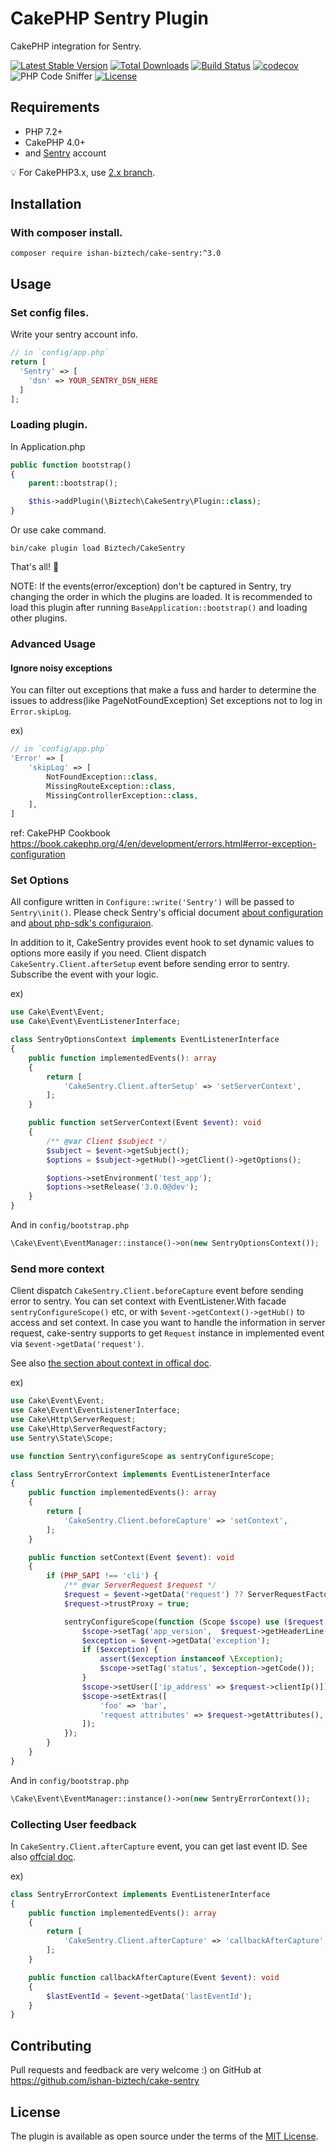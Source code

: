 # CakePHP Sentry Plugin
CakePHP integration for Sentry.

[![Latest Stable Version](https://poser.pugx.org/connehito/cake-sentry/v/stable)](https://packagist.org/packages/connehito/cake-sentry)
[![Total Downloads](https://poser.pugx.org/connehito/cake-sentry/downloads)](https://packagist.org/packages/connehito/cake-sentry)
[![Build Status](https://travis-ci.org/Connehito/cake-sentry.svg?branch=master)](https://travis-ci.org/Connehito/cake-sentry)
[![codecov](https://codecov.io/gh/connehito/cake-sentry/branch/master/graph/badge.svg)](https://codecov.io/gh/connehito/cake-sentry)
![PHP Code Sniffer](https://github.com/Connehito/cake-sentry/workflows/PHP%20Code%20Sniffer/badge.svg)
[![License](https://poser.pugx.org/connehito/cake-sentry/license)](https://packagist.org/packages/connehito/cake-sentry)

## Requirements
- PHP 7.2+
- CakePHP 4.0+
- and [Sentry](https://sentry.io) account

💡 For CakePHP3.x, use [2.x branch](https://github.com/Connehito/cake-sentry/tree/2.x).

## Installation
### With composer install.
```
composer require ishan-biztech/cake-sentry:^3.0
```

## Usage

### Set config files.
Write your sentry account info.
```php
// in `config/app.php`
return [
  'Sentry' => [
    'dsn' => YOUR_SENTRY_DSN_HERE
  ]
];
```

### Loading plugin.
In Application.php
```php
public function bootstrap()
{
    parent::bootstrap();

    $this->addPlugin(\Biztech\CakeSentry\Plugin::class);
}
```

Or use cake command.
```
bin/cake plugin load Biztech/CakeSentry
```

That's all! :tada:

NOTE:
If the events(error/exception) don't be captured in Sentry, try changing the order in which the plugins are loaded.
It is recommended to load this plugin after running `BaseApplication::bootstrap()` and loading other plugins.

### Advanced Usage

#### Ignore noisy exceptions
You can filter out exceptions that make a fuss and harder to determine the issues to address(like PageNotFoundException)
Set exceptions not to log in `Error.skipLog`.

ex)
```php
// in `config/app.php`
'Error' => [
    'skipLog' => [
        NotFoundException::class,
        MissingRouteException::class,
        MissingControllerException::class,
    ],
]
```

ref: CakePHP Cookbook
https://book.cakephp.org/4/en/development/errors.html#error-exception-configuration

### Set Options
All configure written in `Configure::write('Sentry')` will be passed to `Sentry\init()`.
Please check Sentry's official document [about configuration](https://docs.sentry.io/error-reporting/configuration/?platform=php) and [about php-sdk's configuraion](https://docs.sentry.io/platforms/php/#php-specific-options).

In addition to it, CakeSentry provides event hook to set dynamic values to options more easily if you need.
Client dispatch `CakeSentry.Client.afterSetup` event before sending error to sentry.
Subscribe the event with your logic.

ex)
```php
use Cake\Event\Event;
use Cake\Event\EventListenerInterface;

class SentryOptionsContext implements EventListenerInterface
{
    public function implementedEvents(): array
    {
        return [
            'CakeSentry.Client.afterSetup' => 'setServerContext',
        ];
    }

    public function setServerContext(Event $event): void
    {
        /** @var Client $subject */
        $subject = $event->getSubject();
        $options = $subject->getHub()->getClient()->getOptions();

        $options->setEnvironment('test_app');
        $options->setRelease('3.0.0@dev');
    }
}
```

And in `config/bootstrap.php`
```php
\Cake\Event\EventManager::instance()->on(new SentryOptionsContext());
```

### Send more context

Client dispatch `CakeSentry.Client.beforeCapture` event before sending error to sentry.
You can set context with EventListener.With facade `sentryConfigureScope()` etc, or with `$event->getContext()->getHub()` to access and set context.
In case you want to handle the information in server request, cake-sentry supports to get `Request` instance in implemented event via `$event->getData('request')`.

See also [the section about context in offical doc](https://docs.sentry.io/enriching-error-data/context/?platform=php).

ex)
```php
use Cake\Event\Event;
use Cake\Event\EventListenerInterface;
use Cake\Http\ServerRequest;
use Cake\Http\ServerRequestFactory;
use Sentry\State\Scope;

use function Sentry\configureScope as sentryConfigureScope;

class SentryErrorContext implements EventListenerInterface
{
    public function implementedEvents(): array
    {
        return [
            'CakeSentry.Client.beforeCapture' => 'setContext',
        ];
    }

    public function setContext(Event $event): void
    {
        if (PHP_SAPI !== 'cli') {
            /** @var ServerRequest $request */
            $request = $event->getData('request') ?? ServerRequestFactory::fromGlobals();
            $request->trustProxy = true;

            sentryConfigureScope(function (Scope $scope) use ($request, $event) {
                $scope->setTag('app_version',  $request->getHeaderLine('App-Version') ?: 1.0);
                $exception = $event->getData('exception');
                if ($exception) {
                    assert($exception instanceof \Exception);
                    $scope->setTag('status', $exception->getCode());
                }
                $scope->setUser(['ip_address' => $request->clientIp()]);
                $scope->setExtras([
                    'foo' => 'bar',
                    'request attributes' => $request->getAttributes(),
                ]);
            });
        }
    }
}
```

And in `config/bootstrap.php`
```php
\Cake\Event\EventManager::instance()->on(new SentryErrorContext());
```

### Collecting User feedback
In `CakeSentry.Client.afterCapture` event, you can get last event ID.
See also [offcial doc](https://docs.sentry.io/enriching-error-data/user-feedback/?platform=php#collecting-feedback).

ex)
```php
class SentryErrorContext implements EventListenerInterface
{
    public function implementedEvents(): array
    {
        return [
            'CakeSentry.Client.afterCapture' => 'callbackAfterCapture',
        ];
    }

    public function callbackAfterCapture(Event $event): void
    {
        $lastEventId = $event->getData('lastEventId');
    }
}
```

## Contributing
Pull requests and feedback are very welcome :)
on GitHub at https://github.com/ishan-biztech/cake-sentry

## License
The plugin is available as open source under the terms of the [MIT License](LICENSE).
